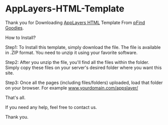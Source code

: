 # AppLayers-HTML-Template

Thank you for Downloading <a href="http://www.pfind.com/goodies/applayers/">AppLayers HTML</a> Template From <a href="http://www.pfind.com/goodies/">pFind Goodies</a>.

How to Install?

Step1: To Install this template, simply download the file. The file is available in .ZIP format. You need to unzip it using your favorite software.

Step2: After you unzip the file, you'll find all the files within the folder. Simply copy these files on your server's desired folder where you want this site.

Step3: Once all the pages (including files/folders) uploaded, load that folder on your browser. For example www.yourdomain.com/appslayer/

That's all.

If you need any help, feel free to contact us.

Thank you.
